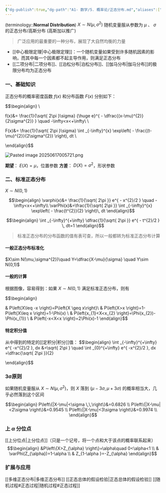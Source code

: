 ```yaml
---
{"dg-publish":true,"dg-path":"A1- 数学/5. 概率论/正态分布.md","aliases":["高斯分布"],"permalink":"/A1- 数学/5. 概率论/正态分布/","dgPassFrontmatter":true,"noteIcon":"","created":"2024-10-15T17:00:30.917+08:00","updated":"2025-07-04T09:19:27.029+08:00"}
---
```


(terminology::**Normal Distribution**)  $X\sim N(\mu ,\sigma^{2})$
随机变量服从参数为 $\mu$ 、 $\sigma$ 的正态分布/高斯分布  (高斯加以推广)
> 广泛应用的最重要的一种分布，展现了大自然均衡的力量

- [[中心极限定理\|中心极限定理]]：一个随机变量如果受到许多随机因素的影响，而其中每一个因素都不起主导作用，则满足正态分布
- [[二项分布\|二项分布]]、[[泊松分布\|泊松分布]]、[[伽马分布\|伽马分布]]的极限分布均为正态分布

### 一、基础知识
正态分布的概率密度函数 $f(x)$ 和分布函数 $F(x)$ 分别如下：

$$\begin{align} \\

f(x)&= \frac{1}{\sqrt{ 2\pi }\sigma} {\huge e}^{ - \dfrac{(x-\mu)^{2}}{2\sigma^{2}} } \quad -\infty<x<+\infty\\ \\

F(x)&= \frac{1}{\sqrt{ 2\pi }\sigma} \int _{-\infty}^{x} \exp\left( - \frac{(t-\mu)^{2}}{2\sigma^{2}} \right)\, dt  \\

\end{align}$$



![Pasted image 20250617005721.png](/img/user/Functional%20files/Photo%20Resources/Pasted%20image%2020250617005721.png)

**期望**： $E(X)=\mu$，位置参数
**方差**： $D(X)=\sigma^{2}$，形状参数

### 二、标准正态分布
$X\sim N(0,1)$

$$\begin{align}
\varphi(x)&= \frac{1}{\sqrt{ 2\pi }} e^{ - x^{2}/2 } \quad  -\infty<x<+\infty\\
\varPhi(x)&=\frac{1}{\sqrt{ 2\pi }} \int _{-\infty}^{x} \exp\left( - \frac{t^{2}}{2} \right)\, dt 
\end{align}$$

$$\begin{align}
\int _{-\infty}^{+\infty} \dfrac{1}{\sqrt{ 2\pi }} e^{ - t^{2}/2 } \, dt=1
\end{align}$$

>标准正态分布的分布函数的值有表可查，所以一般都转为标准正态分布计算

#### 一般正态分布标准化
$X\sim N(\mu,\sigma^{2})\quad Y=\dfrac{X-\mu}{\sigma}  \quad Y\sim N(0,1)$

#### 一般的计算
根据图像，容易得到：如果 $X\sim N (0,1)$ 满足标准正态分布，则有

$$\begin{align} 

 & P\left\{X\leq -x \right\}=P\left\{X \geq x\right\}\\
 & P\left\{X>x \right\}=1-P\left\{X\leq x \right\}=1-\Phi(x) \\
 & P\left\{x_{1}<X<x_{2} \right\}=\Phi(x_{2})-\Phi(x_{1}) \\
& P\left\{-x<X<x \right\}=2\Phi(x)-1
\end{align}$$


#### 特定积分值
从中得到的特定的[[定积分\|积分]]值：
$$\begin{align}
\int _{-\infty}^{+\infty} e^{ -x^{2}/2 }\, dx &=\sqrt{ 2\pi } \quad \int _{0}^{+\infty} e^{ -x^{2}/2 }\, dx =\dfrac{\sqrt{ 2\pi }}{2}

\end{align}$$

### 3σ原则
如果随机变量服从 $X\sim N(\mu,\sigma^{2})$，则 $X$ 落到 $(\mu-3\sigma,\mu+3\sigma)$ 的概率相当大，几乎必然落到这个区间

$$\begin{align}
P\left\{|X-\mu|<\sigma \,\,\right\}&=0.6826 \\
P\left\{|X-\mu|<2\sigma \right\}&=0.9545  \\
P\left\{|X-\mu|<3\sigma \right\}&=0.9974 \\
\end{align}$$



### 上 $\alpha$ 分位点
[[上分位点\|上分位点]]（只是一个记号，将一个点和大于该点的概率联系起来）
$$\begin{align}
&P\left\{X>Z_{\alpha} \right\}=\alpha\quad 0<\alpha<1 \\
 & \varPhi(Z_{\alpha})=1-\alpha \\
& Z_{1-\alpha }=-Z_{\alpha}
\end{align}$$


### 扩展与应用
[[多维正态分布\|多维正态分布]]
[[正态总体的假设检验\|正态总体的假设检验]]
[[随机过程#正态过程\|随机过程#正态过程]]
